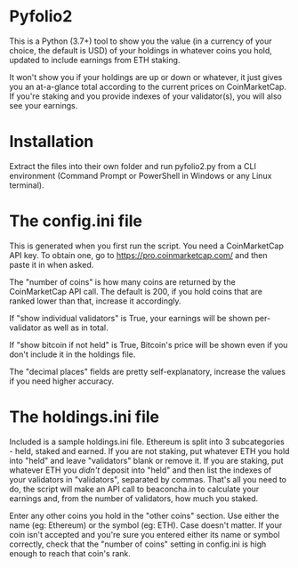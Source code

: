 
Pyfolio2
===================
This is a Python (3.7+) tool to show you the value (in a currency of your choice, the default is USD) 
of your holdings in whatever coins you hold, updated to include earnings from ETH staking.

It won't show you if your holdings are up or down or whatever, it just gives you an at-a-glance total
according to the current prices on CoinMarketCap. If you're staking and you provide indexes of your 
validator(s), you will also see your earnings.

Installation
============
Extract the files into their own folder and run pyfolio2.py from a CLI environment (Command Prompt or 
PowerShell in Windows or any Linux terminal).

The config.ini file
===================
This is generated when you first run the script. You need a CoinMarketCap API key. To obtain one, go to 
https://pro.coinmarketcap.com/ and then paste it in when asked. 

The "number of coins" is how many coins are returned by the CoinMarketCap API call. The default is 200, 
if you hold coins that are ranked lower than that, increase it accordingly.

If "show individual validators" is True, your earnings will be shown per-validator as well as in total.

If "show bitcoin if not held" is True, Bitcoin's price will be shown even if you don't include it in the
holdings file.

The "decimal places" fields are pretty self-explanatory, increase the values if you need higher accuracy.

The holdings.ini file
=====================
Included is a sample holdings.ini file. Ethereum is split into 3 subcategories - held, staked and earned. 
If you are not staking, put whatever ETH you hold into "held" and leave "validators" blank or remove it. 
If you are staking, put whatever ETH you *didn't* deposit into "held" and then list the indexes of your 
validators in "validators", separated by commas. That's all you need to do, the script will make an API 
call to beaconcha.in to calculate your earnings and, from the number of validators, how much you staked.

Enter any other coins you hold in the "other coins" section. Use either the name (eg: Ethereum) or the 
symbol (eg: ETH). Case doesn't matter. If your coin isn't accepted and you're sure you entered either its
name or symbol correctly, check that the "number of coins" setting in config.ini is high enough to reach
that coin's rank.
